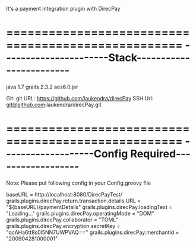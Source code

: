 It's a payment integration plugin with DirecPay

===================================================
----------------------Stack------------------------
===================================================
java 1.7
grails 2.3.2
aes6.0.jar

Git:
git URL: https://github.com/laukendra/direcPay
SSH Url: git@github.com:laukendra/direcPay.git

===================================================
-------------------Config Required------------------
===================================================
Note: Please put following config in your Config.groovy file

baseURL = http://localhost:8080/DirecPayTest/
grails.plugins.direcPay.return.transaction.details.URL = "${baseURL}/paymentDetails"
grails.plugins.direcPay.loadingText = "Loading..."
grails.plugins.direcPay.operatingMode = "DOM"
grails.plugins.direcPay.collaborator = "TOML"
grails.plugins.direcPay.encryption.secretKey = "qcAHa6tt8s0l5NN7UWPVAQ=="
grails.plugins.direcPay.merchantId = "200904281000001"